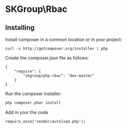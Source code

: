 SKGroup\Rbac
==============

## Installing ##

Install composer in a common location or in your project:

    curl -s http://getcomposer.org/installer | php

Create the composer.json file as follows:

```
{
	"require": {
		"skgroup/php-rbac": "dev-master"
	}
}
```

Run the composer installer:

```bash
php composer.phar install
```

Add in your the code

    require_once('vendor/autoload.php');